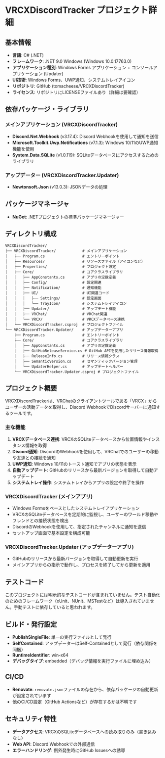 # VRCXDiscordTracker プロジェクト詳細

## 基本情報

- **言語**: C# (.NET)
- **フレームワーク**: .NET 9.0 Windows (Windows 10.0.17763.0)
- **アプリケーション種別**: Windows Forms アプリケーション + コンソールアプリケーション (Updater)
- **UI技術**: Windows Forms、UWP通知、システムトレイアイコン
- **リポジトリ**: GitHub (tomacheese/VRCXDiscordTracker)
- **ライセンス**: リポジトリにLICENSEファイルあり（詳細は要確認）

## 依存パッケージ・ライブラリ

### メインアプリケーション (VRCXDiscordTracker)

- **Discord.Net.Webhook** (v3.17.4): Discord Webhookを使用して通知を送信
- **Microsoft.Toolkit.Uwp.Notifications** (v7.1.3): Windows 10/11のUWP通知機能を使用
- **System.Data.SQLite** (v1.0.119): SQLiteデータベースにアクセスするためのライブラリ

### アップデーター (VRCXDiscordTracker.Updater)

- **Newtonsoft.Json** (v13.0.3): JSONデータの処理

## パッケージマネージャ

- **NuGet**: .NETプロジェクトの標準パッケージマネージャー

## ディレクトリ構成

```
VRCXDiscordTracker/
├── VRCXDiscordTracker/            # メインアプリケーション
│   ├── Program.cs                 # エントリーポイント
│   ├── Resources/                 # リソースファイル（アイコンなど）
│   ├── Properties/                # プロジェクト設定
│   ├── Core/                      # コアクラスライブラリ
│   │   ├── AppConstants.cs        # アプリの定数定義
│   │   ├── Config/                # 設定関連
│   │   ├── Notification/          # 通知機能
│   │   ├── UI/                    # UI関連コード
│   │   │   ├── Settings/          # 設定画面
│   │   │   └── TrayIcon/          # システムトレイアイコン
│   │   ├── Updater/               # アップデート機能
│   │   ├── VRChat/                # VRChat関連
│   │   └── VRCX/                  # VRCXデータベース連携
│   └── VRCXDiscordTracker.csproj  # プロジェクトファイル
└── VRCXDiscordTracker.Updater/    # アップデーターアプリ
    ├── Program.cs                 # エントリーポイント
    ├── Core/                      # コアクラスライブラリ
    │   ├── AppConstants.cs        # アプリの定数定義
    │   ├── GitHubReleaseService.cs # GitHub APIを使用したリリース情報取得
    │   ├── ReleaseInfo.cs         # リリース情報クラス
    │   ├── SemanticVersion.cs     # セマンティックバージョン管理
    │   └── UpdaterHelper.cs       # アップデートヘルパー
    └── VRCXDiscordTracker.Updater.csproj # プロジェクトファイル
```

## プロジェクト概要

VRCXDiscordTrackerは、VRChatのクライアントツールである「VRCX」からユーザーの活動データを取得し、Discord WebhookでDiscordサーバーに通知するツールです。

### 主な機能

1. **VRCXデータベース連携**: VRCXのSQLiteデータベースから位置情報やインスタンス情報を取得
2. **Discord通知**: DiscordのWebhookを使用して、VRChatでのユーザーの移動や友達との接続を通知
3. **UWP通知**: Windows 10/11のトースト通知でアプリの状態を表示
4. **自動アップデート**: GitHubのリリースから最新バージョンを取得して自動アップデート
5. **システムトレイ操作**: システムトレイからアプリの設定や終了を操作

### VRCXDiscordTracker (メインアプリ)

- Windows Formsをベースとしたシステムトレイアプリケーション
- VRCXのSQLiteデータベースを定期的に監視し、ユーザーのワールド移動やフレンドとの接続状態を検出
- DiscordのWebhookを使用して、指定されたチャンネルに通知を送信
- セットアップ画面で基本設定を構成可能

### VRCXDiscordTracker.Updater (アップデーターアプリ)

- GitHubのリリースから最新バージョンを取得して自動更新を実行
- メインアプリからの指示で動作し、プロセスを終了してから更新を適用

## テストコード

このプロジェクトには明示的なテストコードが含まれていません。テスト自動化のためのフレームワーク（xUnit、NUnit、MSTestなど）は導入されていません。手動テストに依存していると思われます。

## ビルド・発行設定

- **PublishSingleFile**: 単一の実行ファイルとして発行
- **SelfContained**: アップデーターはSelf-Containedとして発行（依存関係を同梱）
- **RuntimeIdentifier**: win-x64
- **デバッグタイプ**: embedded（デバッグ情報を実行ファイルに埋め込み）

## CI/CD

- **Renovate**: `renovate.json`ファイルの存在から、依存パッケージの自動更新が設定されています
- 他のCI/CD設定（GitHub Actionsなど）が存在するかは不明です

## セキュリティ特性

- **データアクセス**: VRCXのSQLiteデータベースへの読み取りのみ（書き込みなし）
- **Web API**: Discord Webhookでの外部通信
- **エラーハンドリング**: 例外発生時にGitHub Issuesへの誘導
